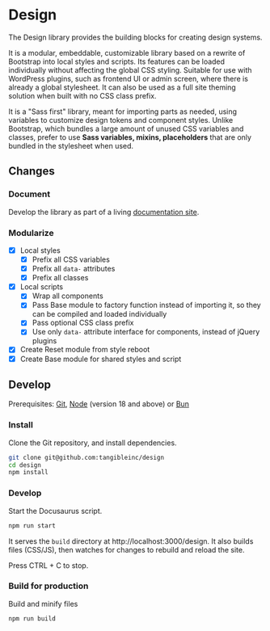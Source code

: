 # Design

The Design library provides the building blocks for creating design systems.

It is a modular, embeddable, customizable library based on a rewrite of Bootstrap into local styles and scripts. Its features can be loaded individually without affecting the global CSS styling. Suitable for use with WordPress plugins, such as frontend UI or admin screen, where there is already a global stylesheet. It can also be used as a full site theming solution when built with no CSS class prefix.

It is a "Sass first" library, meant for importing parts as needed, using variables to customize design tokens and component styles. Unlike Bootstrap, which bundles a large amount of unused CSS variables and classes, prefer to use **Sass variables, mixins, placeholders** that are only bundled in the stylesheet when used.

## Changes

### Document

Develop the library as part of a living [documentation site](https://tangibleinc.github.io/design).

### Modularize

- [x] Local styles
  - [x] Prefix all CSS variables
  - [x] Prefix all `data-` attributes
  - [x] Prefix all classes
- [x] Local scripts
  - [x] Wrap all components
  - [x] Pass Base module to factory function instead of importing it, so they can be compiled and loaded individually
  - [x] Pass optional CSS class prefix
  - [x] Use only `data-` attribute interface for components, instead of jQuery plugins
- [x] Create Reset module from style reboot
- [x] Create Base module for shared styles and script

## Develop

Prerequisites: [Git](https://git-scm.com/), [Node](https://nodejs.org/en/) (version 18 and above) or [Bun](https://bun.sh)

### Install

Clone the Git repository, and install dependencies.

```sh
git clone git@github.com:tangibleinc/design
cd design
npm install
```

### Develop

Start the Docusaurus script.

```sh
npm run start
```

It serves the `build` directory at http://localhost:3000/design. It also builds files (CSS/JS), then watches for changes to rebuild and reload the site.

Press CTRL + C to stop.

### Build for production

Build and minify files

```sh
npm run build
```

